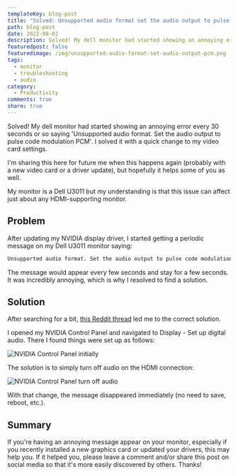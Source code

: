 ```yaml
---
templateKey: blog-post
title: "Solved: Unsupported audio format set the audio output to pulse code modulation PCM"
path: blog-post
date: 2022-08-02
description: Solved! My dell monitor had started showing an annoying error every 30 seconds or so saying 'Unsupported audio format. Set the audio output to pulse code modulation PCM'. I solved it with a quick change to my video card settings.
featuredpost: false
featuredimage: /img/unsupported-audio-format-set-audio-output-pcm.png
tags:
  - monitor
  - troubleshooting
  - audio
category:
  - Productivity
comments: true
share: true
---
```


 Solved! My dell monitor had started showing an annoying error every 30 seconds or so saying 'Unsupported audio format. Set the audio output to pulse code modulation PCM'. I solved it with a quick change to my video card settings.

I'm sharing this here for future me when this happens again (probably with a new video card or a driver update), but hopefully it helps some of you as well.

My monitor is a Dell U3011 but my understanding is that this issue can affect just about any HDMI-supporting monitor.

## Problem

After updating my NVIDIA display driver, I started getting a periodic message on my Dell U3011 monitor saying:

```cmd
Unsupported audio format. Set the audio output to pulse code modulation PCM.
```

The message would appear every few seconds and stay for a few seconds. It was incredibly annoying, which is why I resolved to find a solution.

## Solution

After searching for a bit, [this Reddit thread](https://www.reddit.com/r/buildapc/comments/f52k8r/please_for_the_love_of_god_someone_answer_this/) led me to the correct solution.

I opened my NVIDIA Control Panel and navigated to Display - Set up digital audio. There I found things were set up as follows:

![NVIDIA Control Panel initially](/img/nvidia-control-panel-hdmi-setting-1.png)

The solution is to simply turn off audio on the HDMI connection:

![NVIDIA Control Panel turn off audio](/img/nvidia-control-panel-hdmi-setting-2.png)

With that change, the message disappeared immediately (no need to save, reboot, etc.).

## Summary

If you're having an annoying message appear on your monitor, especially if you recently installed a new graphics card or updated your drivers, this may help you. If it helped you, please leave a comment and/or share this post on social media so that it's more easily discovered by others. Thanks!
